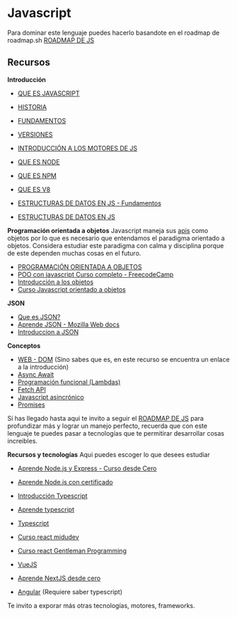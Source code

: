 # Javascript

Para dominar este lenguaje puedes hacerlo basandote en el roadmap de roadmap.sh
[ROADMAP DE JS](https://roadmap.sh/javascript)

## Recursos

**Introducción**

- [QUE ES JAVASCRIPT](https://developer.mozilla.org/es/docs/Learn/JavaScript/First_steps/What_is_JavaScript)
- [HISTORIA](https://es.wikipedia.org/wiki/JavaScript)
- [FUNDAMENTOS](https://developer.mozilla.org/es/docs/Learn/Getting_started_with_the_web/JavaScript_basics)
- [VERSIONES](https://www.w3schools.com/js/js_versions.asp)
- [INTRODUCCIÓN A LOS MOTORES DE JS](https://blog.thedojo.mx/2020/05/17/que-es-un-engine-de-javascript.html)

- [QUE ES NODE](https://www.hostinger.co/tutoriales/que-es-node-js)
- [QUE ES NPM](https://www.freecodecamp.org/espanol/news/node-js-npm-tutorial/)
- [QUE ES V8](https://www.cloudflare.com/es-es/learning/serverless/glossary/what-is-chrome-v8/)

- [ESTRUCTURAS DE DATOS EN JS - Fundamentos](https://developer.mozilla.org/es/docs/Web/JavaScript/Data_structures)
- [ESTRUCTURAS DE DATOS EN JS](https://codingpotions.com/estructuras-datos-javascript/)

**Programación orientada a objetos**
Javascript maneja sus [apis](https://www.ibm.com/mx-es/topics/api) como objetos por lo que es necesario que entendamos el paradigma orientado a objetos. Considera estudiar este paradigma con calma y disciplina porque de este dependen muchas cosas en el futuro.

- [PROGRAMACIÓN ORIENTADA A OBJETOS](https://es.wikipedia.org/wiki/Programaci%C3%B3n_orientada_a_objetos)
- [POO con javascript Curso completo - FreecodeCamp](https://www.freecodecamp.org/espanol/news/programacion-orientada-a-objectos-en-javascript-explicado-con-ejemplos/)
- [Introducción a los objetos](https://developer.mozilla.org/es/docs/Learn/JavaScript/Objects)
- [Curso Javascript orientado a objetos](https://www.youtube.com/watch?v=N_t1A39IB_8&ab_channel=Fazt)

**JSON**

- [Que es JSON?](./json.md)
- [Aprende JSON - Mozilla Web docs](https://developer.mozilla.org/es/docs/Learn/JavaScript/Objects/JSON)
- [Introduccion a JSON](https://www.json.org/json-es.html)

**Conceptos**

- [WEB - DOM](https://developer.mozilla.org/es/docs/Web/API/Document_Object_Model) (Sino sabes que es, en este recurso se encuentra un enlace a la introducción)
- [Async Await](https://developer.mozilla.org/es/docs/Web/JavaScript/Reference/Statements/async_function)
- [Programación funcional (Lambdas)](https://www.freecodecamp.org/espanol/news/programacion-funcional-en-javascript-explicado/)
- [Fetch API](https://www.freecodecamp.org/espanol/news/javascript-fetch-api-para-principiantes/)
- [Javascript asincrónico](https://developer.mozilla.org/es/docs/Learn/JavaScript/Asynchronous/Introducing)
- [Promises](https://developer.mozilla.org/es/docs/Web/JavaScript/Guide/Using_promises)

Si has llegado hasta aqui te invito a seguir el [ROADMAP DE JS](https://roadmap.sh/javascript) para profundizar más y lograr un manejo perfecto, recuerda que con este lenguaje te puedes pasar a tecnologías que te permitirar desarrollar cosas increibles.

**Recursos y tecnologías**
Aqui puedes escoger lo que desees estudiar

- [Aprende Node.js y Express - Curso desde Cero](https://www.youtube.com/watch?v=1hpc70_OoAg&ab_channel=freeCodeCampEspa%C3%B1ol)
- [Aprende Node.js con certificado](https://aprendenode.dev/)

- [Introducción Typescript](learn.microsoft.com/es-es/training/modules/typescript-get-started/)
- [Aprende typescript](https://www.freecodecamp.org/espanol/news/aprende-typescript-curso-desde-cero/)
- [Typescript](https://www.typescriptlang.org/es/docs/)

- [Curso react midudev](https://cursoreact.dev/)
- [Curso react Gentleman Programming](https://www.youtube.com/watch?v=GMnWXlJnbNo&t=21871s&ab_channel=GentlemanProgramming)

- [VueJS](https://es.vuejs.org/v2/guide/)
- [Aprende NextJS desde cero](https://www.freecodecamp.org/espanol/news/aprende-next-js-desde-cero/)
- [Angular](https://angular.dev/) (Requiere saber typescript)

Te invito a exporar más otras tecnologías, motores, frameworks.

